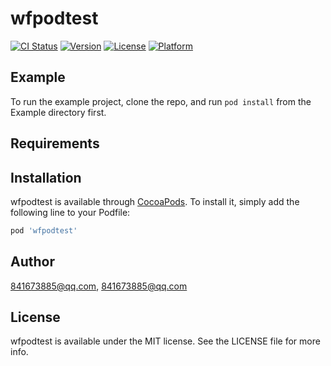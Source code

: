 # wfpodtest

[![CI Status](https://img.shields.io/travis/841673885@qq.com/wfpodtest.svg?style=flat)](https://travis-ci.org/841673885@qq.com/wfpodtest)
[![Version](https://img.shields.io/cocoapods/v/wfpodtest.svg?style=flat)](https://cocoapods.org/pods/wfpodtest)
[![License](https://img.shields.io/cocoapods/l/wfpodtest.svg?style=flat)](https://cocoapods.org/pods/wfpodtest)
[![Platform](https://img.shields.io/cocoapods/p/wfpodtest.svg?style=flat)](https://cocoapods.org/pods/wfpodtest)

## Example

To run the example project, clone the repo, and run `pod install` from the Example directory first.

## Requirements

## Installation

wfpodtest is available through [CocoaPods](https://cocoapods.org). To install
it, simply add the following line to your Podfile:

```ruby
pod 'wfpodtest'
```

## Author

841673885@qq.com, 841673885@qq.com

## License

wfpodtest is available under the MIT license. See the LICENSE file for more info.
